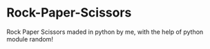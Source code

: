 # Rock-Paper-Scissors
Rock Paper Scissors maded in python by me, with the help of python module random!

